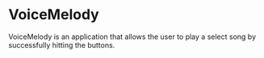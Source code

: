 # VoiceMelody

VoiceMelody is an application that allows the user to play a select song by successfully hitting the buttons.